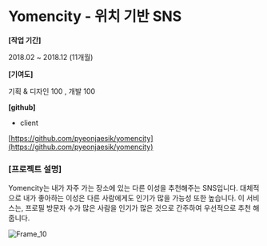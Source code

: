 # Yomencity - 위치 기반 SNS

**[작업 기간]** 

   2018.02 ~ 2018.12 (11개월)

**[기여도]**

  기획 & 디자인 100 , 개발 100

**[github]**

- client

[https://github.com/pyeonjaesik/yomencity](https://github.com/pyeonjaesik/yomencity)


### **[프로젝트 설명]**

  Yomencity는 내가 자주 가는 장소에 있는 다른 이성을 추천해주는 SNS입니다. 대체적으로 내가 좋아하는 이성은 다른 사람에게도 인기가 많을 가능성 또한 높습니다. 이 서비스는, 프로필 방문자 수가 많은 사람을 인기가 많은 것으로 간주하여 우선적으로 추천 해 줍니다.

![Frame_10](https://user-images.githubusercontent.com/38762911/213835888-69680650-cfa9-41e8-9fd1-5dc709645445.png)
